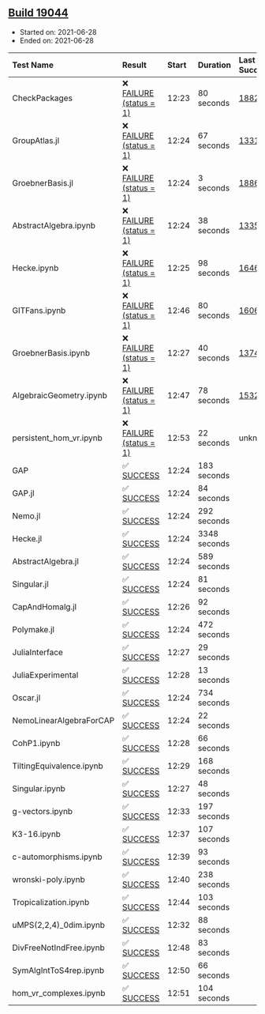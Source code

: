 ## [Build 19044](https://oscarci.mathematik.uni-kl.de/job/oscar/19044/)

* Started on: 2021-06-28
* Ended on: 2021-06-28

| Test Name    | Result | Start | Duration | Last Success | First Failure |
|:-------------|:-------|:------|:---------|:-------------|:--------------|
| CheckPackages | ❌ [FAILURE (status = 1)](https://oscarci.mathematik.uni-kl.de/job/oscar/19044/artifact/logs/build-19044/CheckPackages.log) | 12:23 | 80 seconds | [18822](https://oscarci.mathematik.uni-kl.de/job/oscar/18822/) | [18823](https://oscarci.mathematik.uni-kl.de/job/oscar/18823/) |
| GroupAtlas.jl | ❌ [FAILURE (status = 1)](https://oscarci.mathematik.uni-kl.de/job/oscar/19044/artifact/logs/build-19044/GroupAtlas.jl.log) | 12:24 | 67 seconds | [13311](https://oscarci.mathematik.uni-kl.de/job/oscar/13311/) | [13312](https://oscarci.mathematik.uni-kl.de/job/oscar/13312/) |
| GroebnerBasis.jl | ❌ [FAILURE (status = 1)](https://oscarci.mathematik.uni-kl.de/job/oscar/19044/artifact/logs/build-19044/GroebnerBasis.jl.log) | 12:24 | 3 seconds | [18864](https://oscarci.mathematik.uni-kl.de/job/oscar/18864/) | [18865](https://oscarci.mathematik.uni-kl.de/job/oscar/18865/) |
| AbstractAlgebra.ipynb | ❌ [FAILURE (status = 1)](https://oscarci.mathematik.uni-kl.de/job/oscar/19044/artifact/logs/build-19044/AbstractAlgebra.ipynb.log) | 12:24 | 38 seconds | [13355](https://oscarci.mathematik.uni-kl.de/job/oscar/13355/) | [13356](https://oscarci.mathematik.uni-kl.de/job/oscar/13356/) |
| Hecke.ipynb | ❌ [FAILURE (status = 1)](https://oscarci.mathematik.uni-kl.de/job/oscar/19044/artifact/logs/build-19044/Hecke.ipynb.log) | 12:25 | 98 seconds | [16463](https://oscarci.mathematik.uni-kl.de/job/oscar/16463/) | [16464](https://oscarci.mathematik.uni-kl.de/job/oscar/16464/) |
| GITFans.ipynb | ❌ [FAILURE (status = 1)](https://oscarci.mathematik.uni-kl.de/job/oscar/19044/artifact/logs/build-19044/GITFans.ipynb.log) | 12:46 | 80 seconds | [16068](https://oscarci.mathematik.uni-kl.de/job/oscar/16068/) | [16069](https://oscarci.mathematik.uni-kl.de/job/oscar/16069/) |
| GroebnerBasis.ipynb | ❌ [FAILURE (status = 1)](https://oscarci.mathematik.uni-kl.de/job/oscar/19044/artifact/logs/build-19044/GroebnerBasis.ipynb.log) | 12:27 | 40 seconds | [13748](https://oscarci.mathematik.uni-kl.de/job/oscar/13748/) | [13749](https://oscarci.mathematik.uni-kl.de/job/oscar/13749/) |
| AlgebraicGeometry.ipynb | ❌ [FAILURE (status = 1)](https://oscarci.mathematik.uni-kl.de/job/oscar/19044/artifact/logs/build-19044/AlgebraicGeometry.ipynb.log) | 12:47 | 78 seconds | [15322](https://oscarci.mathematik.uni-kl.de/job/oscar/15322/) | [15323](https://oscarci.mathematik.uni-kl.de/job/oscar/15323/) |
| persistent_hom_vr.ipynb | ❌ [FAILURE (status = 1)](https://oscarci.mathematik.uni-kl.de/job/oscar/19044/artifact/logs/build-19044/persistent_hom_vr.ipynb.log) | 12:53 | 22 seconds | unknown | unknown |
| GAP | ✅ [SUCCESS](https://oscarci.mathematik.uni-kl.de/job/oscar/19044/artifact/logs/build-19044/GAP.log) | 12:24 | 183 seconds |  |  |
| GAP.jl | ✅ [SUCCESS](https://oscarci.mathematik.uni-kl.de/job/oscar/19044/artifact/logs/build-19044/GAP.jl.log) | 12:24 | 84 seconds |  |  |
| Nemo.jl | ✅ [SUCCESS](https://oscarci.mathematik.uni-kl.de/job/oscar/19044/artifact/logs/build-19044/Nemo.jl.log) | 12:24 | 292 seconds |  |  |
| Hecke.jl | ✅ [SUCCESS](https://oscarci.mathematik.uni-kl.de/job/oscar/19044/artifact/logs/build-19044/Hecke.jl.log) | 12:24 | 3348 seconds |  |  |
| AbstractAlgebra.jl | ✅ [SUCCESS](https://oscarci.mathematik.uni-kl.de/job/oscar/19044/artifact/logs/build-19044/AbstractAlgebra.jl.log) | 12:24 | 589 seconds |  |  |
| Singular.jl | ✅ [SUCCESS](https://oscarci.mathematik.uni-kl.de/job/oscar/19044/artifact/logs/build-19044/Singular.jl.log) | 12:24 | 81 seconds |  |  |
| CapAndHomalg.jl | ✅ [SUCCESS](https://oscarci.mathematik.uni-kl.de/job/oscar/19044/artifact/logs/build-19044/CapAndHomalg.jl.log) | 12:26 | 92 seconds |  |  |
| Polymake.jl | ✅ [SUCCESS](https://oscarci.mathematik.uni-kl.de/job/oscar/19044/artifact/logs/build-19044/Polymake.jl.log) | 12:24 | 472 seconds |  |  |
| JuliaInterface | ✅ [SUCCESS](https://oscarci.mathematik.uni-kl.de/job/oscar/19044/artifact/logs/build-19044/JuliaInterface.log) | 12:27 | 29 seconds |  |  |
| JuliaExperimental | ✅ [SUCCESS](https://oscarci.mathematik.uni-kl.de/job/oscar/19044/artifact/logs/build-19044/JuliaExperimental.log) | 12:28 | 13 seconds |  |  |
| Oscar.jl | ✅ [SUCCESS](https://oscarci.mathematik.uni-kl.de/job/oscar/19044/artifact/logs/build-19044/Oscar.jl.log) | 12:24 | 734 seconds |  |  |
| NemoLinearAlgebraForCAP | ✅ [SUCCESS](https://oscarci.mathematik.uni-kl.de/job/oscar/19044/artifact/logs/build-19044/NemoLinearAlgebraForCAP.log) | 12:24 | 22 seconds |  |  |
| CohP1.ipynb | ✅ [SUCCESS](https://oscarci.mathematik.uni-kl.de/job/oscar/19044/artifact/logs/build-19044/CohP1.ipynb.log) | 12:28 | 66 seconds |  |  |
| TiltingEquivalence.ipynb | ✅ [SUCCESS](https://oscarci.mathematik.uni-kl.de/job/oscar/19044/artifact/logs/build-19044/TiltingEquivalence.ipynb.log) | 12:29 | 168 seconds |  |  |
| Singular.ipynb | ✅ [SUCCESS](https://oscarci.mathematik.uni-kl.de/job/oscar/19044/artifact/logs/build-19044/Singular.ipynb.log) | 12:27 | 48 seconds |  |  |
| g-vectors.ipynb | ✅ [SUCCESS](https://oscarci.mathematik.uni-kl.de/job/oscar/19044/artifact/logs/build-19044/g-vectors.ipynb.log) | 12:33 | 197 seconds |  |  |
| K3-16.ipynb | ✅ [SUCCESS](https://oscarci.mathematik.uni-kl.de/job/oscar/19044/artifact/logs/build-19044/K3-16.ipynb.log) | 12:37 | 107 seconds |  |  |
| c-automorphisms.ipynb | ✅ [SUCCESS](https://oscarci.mathematik.uni-kl.de/job/oscar/19044/artifact/logs/build-19044/c-automorphisms.ipynb.log) | 12:39 | 93 seconds |  |  |
| wronski-poly.ipynb | ✅ [SUCCESS](https://oscarci.mathematik.uni-kl.de/job/oscar/19044/artifact/logs/build-19044/wronski-poly.ipynb.log) | 12:40 | 238 seconds |  |  |
| Tropicalization.ipynb | ✅ [SUCCESS](https://oscarci.mathematik.uni-kl.de/job/oscar/19044/artifact/logs/build-19044/Tropicalization.ipynb.log) | 12:44 | 103 seconds |  |  |
| uMPS(2,2,4)_0dim.ipynb | ✅ [SUCCESS](https://oscarci.mathematik.uni-kl.de/job/oscar/19044/artifact/logs/build-19044/uMPS-2-2-4-_0dim.ipynb.log) | 12:32 | 88 seconds |  |  |
| DivFreeNotIndFree.ipynb | ✅ [SUCCESS](https://oscarci.mathematik.uni-kl.de/job/oscar/19044/artifact/logs/build-19044/DivFreeNotIndFree.ipynb.log) | 12:48 | 83 seconds |  |  |
| SymAlgIntToS4rep.ipynb | ✅ [SUCCESS](https://oscarci.mathematik.uni-kl.de/job/oscar/19044/artifact/logs/build-19044/SymAlgIntToS4rep.ipynb.log) | 12:50 | 66 seconds |  |  |
| hom_vr_complexes.ipynb | ✅ [SUCCESS](https://oscarci.mathematik.uni-kl.de/job/oscar/19044/artifact/logs/build-19044/hom_vr_complexes.ipynb.log) | 12:51 | 104 seconds |  |  |
